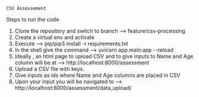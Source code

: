 																																	CSV Assessement
Steps to  run the code
1) Clone the repository and switch to branch  --> feature/csv-processing
2) Create a virtual env and activate 
3) Execute --> pip/pip3 install -r requirements.txt
4) In the shell give the command -->  uvicorn app.main:app --reload
5) Ideally , an html page to upload CSV and to give inputs to Name and Age column will be at  --> http://localhost:8000/assessment
6) Upload a CSV file with keys. 
7) Give inputs as ids where Name and Age columns are placed in CSV
8) Upon your input you will be navigated to  --> http://localhost:8000/assessment/data_upload/
   
